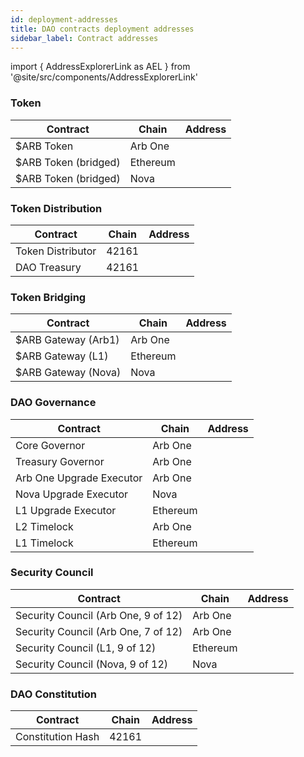 ```yaml
---
id: deployment-addresses
title: DAO contracts deployment addresses
sidebar_label: Contract addresses
---
```


import { AddressExplorerLink as AEL } from '@site/src/components/AddressExplorerLink'

### Token

| Contract             | Chain    | Address                                     |
| -------------------- | -------- | ------------------------------------------- |
| $ARB Token           | Arb One  | <AEL   address = {503} chainID= {42161} />  |
| $ARB Token (bridged) | Ethereum | <AEL   address = {503} chainID= {1}  />     |
| $ARB Token (bridged) | Nova     | <AEL   address = {503} chainID= {42170}  /> |

### Token Distribution

| Contract          | Chain | Address                                            |
| ----------------- | ----- | -------------------------------------------------- |
| Token Distributor | 42161 | <AEL   address  =  {503}   chainID  =  {42161}  /> |
| DAO Treasury      | 42161 | <AEL   address  =  {503}   chainID  =  {42161}  /> |

### Token Bridging

| Contract            | Chain    | Address                                   |
| ------------------- | -------- | ----------------------------------------- |
| $ARB Gateway (Arb1) | Arb One  | <AEL address = {503} chainID = {42161} /> |
| $ARB Gateway (L1)   | Ethereum | <AEL address = {503} chainID = {1} />     |
| $ARB Gateway (Nova) | Nova     | <AEL address = {503} chainID = {42170} /> |

### DAO Governance

| Contract                 | Chain    | Address                                   |
| ------------------------ | -------- | ----------------------------------------- |
| Core Governor            | Arb One  | <AEL address = {503} chainID = {42161} /> |
| Treasury Governor        | Arb One  | <AEL address = {503} chainID = {42161} /> |
| Arb One Upgrade Executor | Arb One  | <AEL address = {503} chainID = {42161} /> |
| Nova Upgrade Executor    | Nova     | <AEL address = {503} chainID = {42170} /> |
| L1 Upgrade Executor      | Ethereum | <AEL address = {503} chainID = {1} />     |
| L2 Timelock              | Arb One  | <AEL address = {503} chainID = {42161} /> |
| L1 Timelock              | Ethereum | <AEL address = {503} chainID = {1} />     |

### Security Council

| Contract                            | Chain    | Address                                   |
| ----------------------------------- | -------- | ----------------------------------------- |
| Security Council (Arb One, 9 of 12) | Arb One  | <AEL address = {503} chainID = {42161} /> |
| Security Council (Arb One, 7 of 12) | Arb One  | <AEL address = {503} chainID = {42161} /> |
| Security Council (L1, 9 of 12)      | Ethereum | <AEL address = {503} chainID = {1}  />    |
| Security Council (Nova, 9 of 12)    | Nova     | <AEL address = {503} chainID = {42170} /> |

### DAO Constitution

| Contract          | Chain | Address                                            |
| ----------------- | ----- | -------------------------------------------------- |
| Constitution Hash | 42161 | <AEL   address  =  {503}   chainID  =  {42161}  /> |
